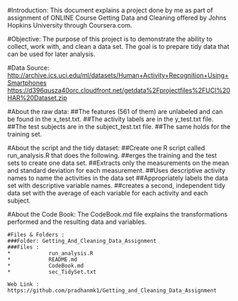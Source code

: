 #Introduction:
This document explains a project done by me as part of assignment of ONLINE Course Getting Data and Cleaning offered by Johns Hopkins University through Coursera.com.

#Objective:
The purpose of this project is to demonstrate the ability to collect, work with, and clean a data set. The goal is to prepare tidy data that can be used for later analysis.

#Data Source:
http://archive.ics.uci.edu/ml/datasets/Human+Activity+Recognition+Using+Smartphones 
https://d396qusza40orc.cloudfront.net/getdata%2Fprojectfiles%2FUCI%20HAR%20Dataset.zip 

#About the raw data:
##The features (561 of them) are unlabeled and can be found in the x_test.txt. 
##The activity labels are in the y_test.txt file. 
##The test subjects are in the subject_test.txt file.
##The same holds for the training set.

#About the script and the tidy dataset:
##Create one R script called run_analysis.R that does the following.
##erges the training and the test sets to create one data set.
##Extracts only the measurements on the mean and standard deviation for each measurement.
##Uses descriptive activity names to name the activities in the data set
##Appropriately labels the data set with descriptive variable names.
##creates a second, independent tidy data set with the average of each variable for each activity and each subject.

#About the Code Book:
The CodeBook.md file explains the transformations performed and the resulting data and variables.
    
    #Files & Folders :
    ###Folder: Getting_And_Cleaning_Data_Assignment
    ###Files : 
    *            run_analysis.R
    *            README.md
    *            CodeBook.md
    *            sec_TidySet.txt

    Web Link : https://github.com/pradhanmk1/Getting_and_Cleaning_Data_Assignment



